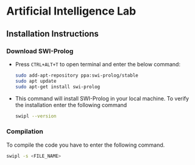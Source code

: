 # Artificial Intelligence Lab

## Installation Instructions

### Download SWI-Prolog

- Press `CTRL+ALT+T` to open terminal and enter the below command:

  ```bash
  sudo add-apt-repository ppa:swi-prolog/stable
  sudo apt update
  sudo apt-get install swi-prolog
  ```

- This command will install SWI-Prolog in your local machine. To verify the installation enter the following command

  ```bash
  swipl --version
  ```

### Compilation

To compile the code you have to enter the following command.

```bash
swipl -s <FILE_NAME>
```
